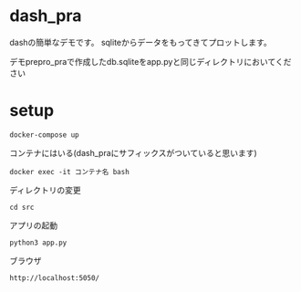 # dash_pra
dashの簡単なデモです。
sqliteからデータをもってきてプロットします。

デモprepro_praで作成したdb.sqliteをapp.pyと同じディレクトリにおいてください

# setup
```
docker-compose up
```
コンテナにはいる(dash_praにサフィックスがついていると思います)
```
docker exec -it コンテナ名 bash
```
ディレクトリの変更

```
cd src
```
アプリの起動
```
python3 app.py
```
ブラウザ
```
http://localhost:5050/
```